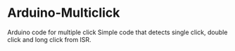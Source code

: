 # Arduino-Multiclick
Arduino code for multiple click
Simple code that detects single click, double click and long click from ISR.
